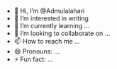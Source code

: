 - 👋 Hi, I’m @Admulalahari
- 👀 I’m interested in writing
- 🌱 I’m currently learning ...
- 💞️ I’m looking to collaborate on ...
- 📫 How to reach me ...
- 😄 Pronouns: ...
- ⚡ Fun fact: ...

<!---
Admulalahari/Admulalahari is a ✨ special ✨ repository because its `README.md` (this file) appears on your GitHub profile.
You can click the Preview link to take a look at your changes.
--->
